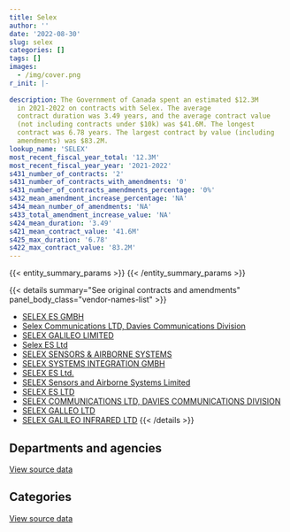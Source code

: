 ```yaml
---
title: Selex
author: ''
date: '2022-08-30'
slug: selex
categories: []
tags: []
images:
  - /img/cover.png
r_init: |-
  
description: The Government of Canada spent an estimated $12.3M
  in 2021-2022 on contracts with Selex. The average
  contract duration was 3.49 years, and the average contract value
  (not including contracts under $10k) was $41.6M. The longest
  contract was 6.78 years. The largest contract by value (including
  amendments) was $83.2M.
lookup_name: 'SELEX'
most_recent_fiscal_year_total: '12.3M'
most_recent_fiscal_year_year: '2021-2022'
s431_number_of_contracts: '2'
s431_number_of_contracts_with_amendments: '0'
s431_number_of_contracts_amendments_percentage: '0%'
s432_mean_amendment_increase_percentage: 'NA'
s434_mean_number_of_amendments: 'NA'
s433_total_amendment_increase_value: 'NA'
s424_mean_duration: '3.49'
s421_mean_contract_value: '41.6M'
s425_max_duration: '6.78'
s422_max_contract_value: '83.2M'
---
```


<script src="/rmarkdown-libs/htmlwidgets/htmlwidgets.js"></script>
<link href="/rmarkdown-libs/datatables-css/datatables-crosstalk.css" rel="stylesheet" />
<script src="/rmarkdown-libs/datatables-binding/datatables.js"></script>
<script src="/rmarkdown-libs/jquery/jquery-3.6.0.min.js"></script>
<link href="/rmarkdown-libs/dt-core-bootstrap/css/dataTables.bootstrap.min.css" rel="stylesheet" />
<link href="/rmarkdown-libs/dt-core-bootstrap/css/dataTables.bootstrap.extra.css" rel="stylesheet" />
<script src="/rmarkdown-libs/dt-core-bootstrap/js/jquery.dataTables.min.js"></script>
<script src="/rmarkdown-libs/dt-core-bootstrap/js/dataTables.bootstrap.min.js"></script>
<link href="/rmarkdown-libs/crosstalk/css/crosstalk.min.css" rel="stylesheet" />
<script src="/rmarkdown-libs/crosstalk/js/crosstalk.min.js"></script>
<script src="/rmarkdown-libs/htmlwidgets/htmlwidgets.js"></script>
<link href="/rmarkdown-libs/datatables-css/datatables-crosstalk.css" rel="stylesheet" />
<script src="/rmarkdown-libs/datatables-binding/datatables.js"></script>
<script src="/rmarkdown-libs/jquery/jquery-3.6.0.min.js"></script>
<link href="/rmarkdown-libs/dt-core-bootstrap/css/dataTables.bootstrap.min.css" rel="stylesheet" />
<link href="/rmarkdown-libs/dt-core-bootstrap/css/dataTables.bootstrap.extra.css" rel="stylesheet" />
<script src="/rmarkdown-libs/dt-core-bootstrap/js/jquery.dataTables.min.js"></script>
<script src="/rmarkdown-libs/dt-core-bootstrap/js/dataTables.bootstrap.min.js"></script>
<link href="/rmarkdown-libs/crosstalk/css/crosstalk.min.css" rel="stylesheet" />
<script src="/rmarkdown-libs/crosstalk/js/crosstalk.min.js"></script>

{{< entity_summary_params >}}
{{< /entity_summary_params >}}

{{< details summary="See original contracts and amendments" panel_body_class="vendor-names-list" >}}
- [SELEX ES GMBH](https://search.open.canada.ca/en/ct/?sort=contract_value_f%20desc&page=1&search_text=%22SELEX%20ES%20GMBH%22)
- [Selex Communications LTD, Davies Communications Division](https://search.open.canada.ca/en/ct/?sort=contract_value_f%20desc&page=1&search_text=%22Selex%20Communications%20LTD%2c%20Davies%20Communications%20Division%22)
- [SELEX GALILEO LIMITED](https://search.open.canada.ca/en/ct/?sort=contract_value_f%20desc&page=1&search_text=%22SELEX%20GALILEO%20LIMITED%22)
- [Selex ES Ltd](https://search.open.canada.ca/en/ct/?sort=contract_value_f%20desc&page=1&search_text=%22Selex%20ES%20Ltd%22)
- [SELEX SENSORS & AIRBORNE SYSTEMS](https://search.open.canada.ca/en/ct/?sort=contract_value_f%20desc&page=1&search_text=%22SELEX%20SENSORS%20%26%20AIRBORNE%20SYSTEMS%22)
- [SELEX SYSTEMS INTEGRATION GMBH](https://search.open.canada.ca/en/ct/?sort=contract_value_f%20desc&page=1&search_text=%22SELEX%20SYSTEMS%20INTEGRATION%20GMBH%22)
- [SELEX ES Ltd.](https://search.open.canada.ca/en/ct/?sort=contract_value_f%20desc&page=1&search_text=%22SELEX%20ES%20Ltd.%22)
- [SELEX Sensors and Airborne Systems Limited](https://search.open.canada.ca/en/ct/?sort=contract_value_f%20desc&page=1&search_text=%22SELEX%20Sensors%20and%20Airborne%20Systems%20Limited%22)
- [SELEX ES LTD](https://search.open.canada.ca/en/ct/?sort=contract_value_f%20desc&page=1&search_text=%22SELEX%20ES%20LTD%22)
- [SELEX COMMUNICATIONS LTD, DAVIES COMMUNICATIONS DIVISION](https://search.open.canada.ca/en/ct/?sort=contract_value_f%20desc&page=1&search_text=%22SELEX%20COMMUNICATIONS%20LTD%2c%20DAVIES%20COMMUNICATIONS%20DIVISION%22)
- [SELEX GALLEO LTD](https://search.open.canada.ca/en/ct/?sort=contract_value_f%20desc&page=1&search_text=%22SELEX%20GALLEO%20LTD%22)
- [SELEX GALILEO INFRARED LTD](https://search.open.canada.ca/en/ct/?sort=contract_value_f%20desc&page=1&search_text=%22SELEX%20GALILEO%20INFRARED%20LTD%22)
{{< /details >}}

## Departments and agencies

<div id="htmlwidget-1" style="width:100%;height:auto;" class="datatables html-widget"></div>
<script type="application/json" data-for="htmlwidget-1">{"x":{"style":"bootstrap","filter":"none","vertical":false,"data":[["<a href=\"/departments/ec/\">Environment and Climate Change Canada<\/a>"],[12270432.18],[12304049.81],[12270432.18],[12270432.18]],"container":"<table class=\"table table-striped table-hover row-border order-column display\">\n  <thead>\n    <tr>\n      <th>Department<\/th>\n      <th>2018-2019<\/th>\n      <th>2019-2020<\/th>\n      <th>2020-2021<\/th>\n      <th>2021-2022<\/th>\n    <\/tr>\n  <\/thead>\n<\/table>","options":{"order":[[4,"desc"]],"pageLength":10,"autoWidth":true,"columnDefs":[{"targets":1,"render":"function(data, type, row, meta) {\n    return type !== 'display' ? data : DTWidget.formatCurrency(data, \"$\", 2, 3, \",\", \".\", true, null);\n  }"},{"targets":2,"render":"function(data, type, row, meta) {\n    return type !== 'display' ? data : DTWidget.formatCurrency(data, \"$\", 2, 3, \",\", \".\", true, null);\n  }"},{"targets":3,"render":"function(data, type, row, meta) {\n    return type !== 'display' ? data : DTWidget.formatCurrency(data, \"$\", 2, 3, \",\", \".\", true, null);\n  }"},{"targets":4,"render":"function(data, type, row, meta) {\n    return type !== 'display' ? data : DTWidget.formatCurrency(data, \"$\", 2, 3, \",\", \".\", true, null);\n  }"},{"width":"16%","targets":[1,2,3,4]},{"className":"dt-right","targets":[1,2,3,4]}],"orderClasses":false}},"evals":["options.columnDefs.0.render","options.columnDefs.1.render","options.columnDefs.2.render","options.columnDefs.3.render"],"jsHooks":[]}</script>
<p class="text-right">
<a href="https://github.com/GoC-Spending/contracts-data/tree/main/data/out/vendors/selex/summary_by_fiscal_year_by_department.csv" class="source-data-link btn btn-link">View source data</a>
</p>

## Categories

<div id="htmlwidget-2" style="width:100%;height:auto;" class="datatables html-widget"></div>
<script type="application/json" data-for="htmlwidget-2">{"x":{"style":"bootstrap","filter":"none","vertical":false,"data":[["<a href=\"/categories/facilities_and_construction/\">Facilities and construction<\/a>"],[12270432.18],[12304049.81],[12270432.18],[12270432.18]],"container":"<table class=\"table table-striped table-hover row-border order-column display\">\n  <thead>\n    <tr>\n      <th>Category<\/th>\n      <th>2018-2019<\/th>\n      <th>2019-2020<\/th>\n      <th>2020-2021<\/th>\n      <th>2021-2022<\/th>\n    <\/tr>\n  <\/thead>\n<\/table>","options":{"order":[[4,"desc"]],"dom":"t","pageLength":30,"autoWidth":true,"columnDefs":[{"targets":1,"render":"function(data, type, row, meta) {\n    return type !== 'display' ? data : DTWidget.formatCurrency(data, \"$\", 2, 3, \",\", \".\", true, null);\n  }"},{"targets":2,"render":"function(data, type, row, meta) {\n    return type !== 'display' ? data : DTWidget.formatCurrency(data, \"$\", 2, 3, \",\", \".\", true, null);\n  }"},{"targets":3,"render":"function(data, type, row, meta) {\n    return type !== 'display' ? data : DTWidget.formatCurrency(data, \"$\", 2, 3, \",\", \".\", true, null);\n  }"},{"targets":4,"render":"function(data, type, row, meta) {\n    return type !== 'display' ? data : DTWidget.formatCurrency(data, \"$\", 2, 3, \",\", \".\", true, null);\n  }"},{"width":"16%","targets":[1,2,3,4]},{"className":"dt-right","targets":[1,2,3,4]}],"orderClasses":false,"lengthMenu":[10,25,30,50,100]}},"evals":["options.columnDefs.0.render","options.columnDefs.1.render","options.columnDefs.2.render","options.columnDefs.3.render"],"jsHooks":[]}</script>
<p class="text-right">
<a href="https://github.com/GoC-Spending/contracts-data/tree/main/data/out/vendors/selex/summary_by_fiscal_year_by_category.csv" class="source-data-link btn btn-link">View source data</a>
</p>
